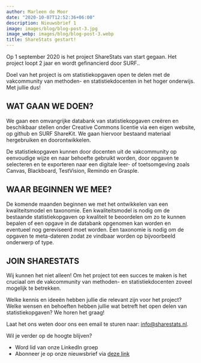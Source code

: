 ```yaml
---
author: Marleen de Moor
date: "2020-10-07T12:52:36+06:00"
description: Nieuwsbrief 1
image: images/blog/blog-post-3.jpg
image_webp: images/blog/blog-post-3.webp
title: ShareStats gestart!
---
```


Op 1 september 2020 is het project ShareStats van start gegaan. Het project loopt 2 jaar en wordt gefinancierd door SURF..

Doel van het project is om statistiekopgaven open te delen met de vakcommunity van methoden- en statistiekdocenten in het hoger onderwijs. Met jullie dus!

## WAT GAAN WE DOEN?

We gaan een omvangrijke databank van statistiekopgaven creëren en beschikbaar stellen onder Creative Commons licentie via een eigen website, op github en SURF ShareKit. We gaan hiervoor bestaand materiaal hergebruiken en doorontwikkelen.

De statistiekopgaven kunnen door docenten uit de vakcommunity op eenvoudige wijze en naar behoefte gebruikt worden, door opgaven te selecteren en te exporteren naar een digitale leer- of toetsomgeving zoals Canvas, Blackboard, TestVision, Remindo en Grasple.

## WAAR BEGINNEN WE MEE?

De komende maanden beginnen we met het ontwikkelen van een kwaliteitsmodel en taxonomie. Een kwaliteitsmodel is nodig om de bestaande statistiekopgaven op kwaliteit te beoordelen om zo te kunnen bepalen of een opgave in de databank opgenomen kan worden en eventueel nog gereviseerd moet worden. Een taxonomie is nodig om de opgaven te meta-dateren zodat ze vindbaar worden op bijvoorbeeld onderwerp of type.

## JOIN SHARESTATS

Wij kunnen het niet alleen! Om het project tot een succes te maken is het cruciaal om de vakcommunity van methoden- en statistiekdocenten zoveel mogelijk te betrekken.

Welke kennis en ideeën hebben jullie die relevant zijn voor het project? Welke wensen en behoeften hebben jullie wat betreft het open delen van statistiekopgaven? We horen het graag! 

Laat het ons weten door ons een email te sturen naar: info@sharestats.nl. 

Wil je verder op de hoogte blijven?

* Word lid van onze LinkedIn groep 
* Abonneer je op onze nieuwsbrief via [deze link](https://forms.gle/sQQXngFM3hkg4twh8)

